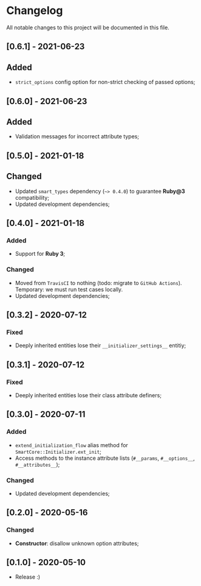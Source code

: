 # Changelog
All notable changes to this project will be documented in this file.

## [0.6.1] - 2021-06-23
## Added
- `strict_options` config option for non-strict checking of passed options;

## [0.6.0] - 2021-06-23
## Added
- Validation messages for incorrect attribute types;

## [0.5.0] - 2021-01-18
## Changed
- Updated `smart_types` dependency (`~> 0.4.0`) to guarantee **Ruby@3** compatibility;
- Updated development dependencies;

## [0.4.0] - 2021-01-18
### Added
- Support for **Ruby 3**;

### Changed
- Moved from `TravisCI` to nothing (todo: migrate to `GitHub Actions`).
  Temporary: we must run test cases locally.
- Updated development dependencies;

## [0.3.2] - 2020-07-12
### Fixed
- Deeply inherited entities lose their `__initializer_settings__` entitiy;

## [0.3.1] - 2020-07-12
### Fixed
- Deeply inherited entities lose their class attribute definers;

## [0.3.0] - 2020-07-11
### Added
- `extend_initialization_flow` alias method for `SmartCore::Initializer.ext_init`;
- Access methods to the instance attribute lists (`#__params`, `#__options__`, `#__attributes__`);

### Changed
- Updated development dependencies;

## [0.2.0] - 2020-05-16
### Changed
- **Constructor**: disallow unknown option attributes;

## [0.1.0] - 2020-05-10
- Release :)

